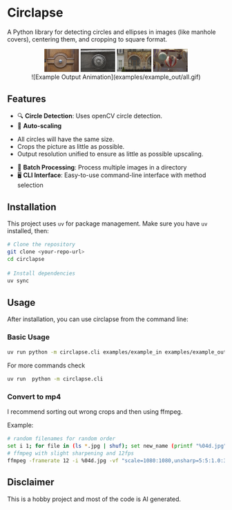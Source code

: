 # Circlapse

A Python library for detecting circles and ellipses in images (like manhole covers), centering them, and cropping to square format.

<p align="center">
  <img src="examples/example_in/_DSC2623.JPG" alt="input1" width="80">
  <img src="examples/example_in/_DSC2666.JPG" alt="input2" width="80">
  <img src="examples/example_in/_DSC2667.JPG" alt="input4" width="80">
  <img src="examples/example_in/_DSC2715.JPG" alt="input5" width="80"></br>
  ![Example Output Animation](examples/example_out/all.gif)
</p>



## Features

- 🔍 **Circle Detection**: Uses openCV circle detection.
- 🎯 **Auto-scaling**
 * All circles will have the same size.
 * Crops the picture as little as possible.
 * Output resolution unified to ensure as little as possible upscaling.
- 📁 **Batch Processing**: Process multiple images in a directory
- 🖥️ **CLI Interface**: Easy-to-use command-line interface with method selection

## Installation

This project uses `uv` for package management. Make sure you have `uv` installed, then:

```bash
# Clone the repository
git clone <your-repo-url>
cd circlapse

# Install dependencies
uv sync
```

## Usage

After installation, you can use circlapse from the command line:

### Basic Usage

```bash
uv run python -m circlapse.cli examples/example_in examples/example_out
```

For more commands check
```bash
uv run  python -m circlapse.cli
```

### Convert to mp4

I recommend sorting out wrong crops and then using ffmpeg.

Example:

```bash
# random filenames for random order
set i 1; for file in (ls *.jpg | shuf); set new_name (printf "%04d.jpg" $i); mv $file $new_name; set i (math "$i + 1"); end
# ffmpeg with slight sharpening and 12fps
ffmpeg -framerate 12 -i %04d.jpg -vf "scale=1080:1080,unsharp=5:5:1.0:3:3:0.5" -c:v libx264 -crf 18 output.mp4
```


## Disclaimer

This is a hobby project and most of the code is AI generated.
